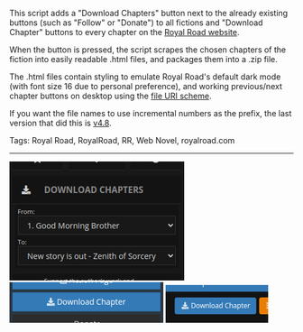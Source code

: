 This script adds a "Download Chapters" button next to the already existing buttons (such as "Follow" or "Donate") to all fictions and "Download Chapter" buttons to every chapter on the [Royal Road website](https://www.royalroad.com).

When the button is pressed, the script scrapes the chosen chapters of the fiction into easily readable .html files, and packages them into a .zip file.

The .html files contain styling to emulate Royal Road's default dark mode (with font size 16 due to personal preference), and working previous/next chapter buttons on desktop using the [file URI scheme](https://en.wikipedia.org/wiki/File_URI_scheme).

If you want the file names to use incremental numbers as the prefix, the last version that did this is [v4.8](https://greasyfork.org/en/scripts/466670-royal-road-download-button?version=1367939).

Tags: Royal Road, RoyalRoad, RR, Web Novel, royalroad.com

---

![Image of the button on a fiction page](https://github.com/p-laranjinha/userscripts/raw/master/Royal%20Road%20Download%20Button/images/fiction_button.png)
![Image of the button on the top of a chapter page](https://github.com/p-laranjinha/userscripts/raw/master/Royal%20Road%20Download%20Button/images/chapter_top_button.png)
![Image of the button on the bottom of a chapter page](https://github.com/p-laranjinha/userscripts/raw/master/Royal%20Road%20Download%20Button/images/chapter_bottom_button.png)
